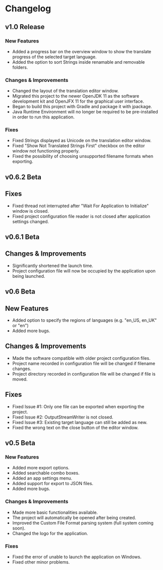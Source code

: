 # Changelog

## v1.0 Release

### New Features

- Added a progress bar on the overview window to show the translate progress of the selected target language. 
- Added the option to sort Strings inside renamable and removable folders. 

### Changes & Improvements

- Changed the layout of the translation editor window. 
- Migrated this project to the newer OpenJDK 11 as the software development kit and OpenJFX 11 for the graphical user interface. 
- Began to build this project with Gradle and package it with jpackage. 
- Java Runtime Environment will no longer be required to be pre-installed in order to run this application. 

### Fixes

- Fixed Strings displayed as Unicode on the translation editor window. 
- Fixed "Show Not Translated Strings First" checkbox on the editor window not functioning properly. 
- Fixed the possibility of choosing unsupported filename formats when exporting. 

## v0.6.2 Beta

## Fixes

- Fixed thread not interrupted after "Wait For Application to Initialize" window is closed. 
- Fixed project configuration file reader is not closed after application settings changed. 

## v0.6.1 Beta

## Changes & Improvements

- Significantly shortened the launch time. 
- Project configuration file will now be occupied by the application upon being launched. 

## v0.6 Beta

## New Features

- Added option to specify the regions of languages (e.g. "en_US, en_UK" or "en")
- Added more bugs. 

## Changes & Improvements

- Made the software compatible with older project configuration files. 
- Project name recorded in configuration file will be changed if filename changes. 
- Project directory recorded in configuration file will be changed if file is moved. 

## Fixes

- Fixed Issue #1: Only one file can be exported when exporting the project. 
- Fixed Issue #2: OutputStreamWriter is not closed. 
- Fixed Issue #3: Existing target language can still be added as new. 
- Fixed the wrong text on the close button of the editor window. 

## v0.5 Beta

### New Features

- Added more export options. 
- Added searchable combo boxes. 
- Added an app settings menu. 
- Added support for export to JSON files. 
- Added more bugs. 

### Changes & Improvements

- Made more basic functionalities available. 
- The project will automatically be opened after being created.
- Improved the Custom File Format parsing system (full system coming soon).
- Changed the logo for the application.

### Fixes

- Fixed the error of unable to launch the application on Windows.
- Fixed other minor problems.
